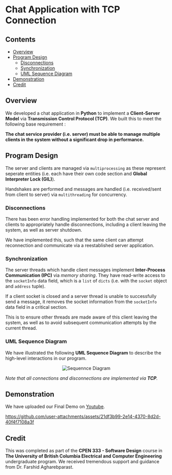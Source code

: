 # Chat Application with TCP Connection

## Contents

* [Overview](#Overview)
* [Program Design](#Program-Design)
    * [Disconnections](#Disconnections)
    * [Synchronization](#Synchronization)
    * [UML Sequence Diagram](#UML-Sequence-Diagram)
* [Demonstration](#Demonstration)
* [Credit](#Credit)


## Overview
We developed a chat application in **Python** to implement a **Client-Server Model** via **Transmission Control Protocol (TCP)**. We built this to meet the following base requirement :

<b>The chat service provider (i.e. server) must be able to manage multiple clients in the system without a significant drop in performance.</b>

## Program Design

The server and clients are managed via `multiprocessing` as these represent seperate entities (i.e. each have their own code section and **Global Interpreter Lock (GIL)**).

Handshakes are performed and messages are handled (i.e. received/sent from client to server) via `multithreading` for concurrency.

### Disconnections

There has been error handling implemented for both the chat server and clients to appropriately handle disconnections, including a client leaving the system, as well as server shutdown.

We have implemented this, such that the same client can attempt reconnection and communicate via a reestablished server application.

### Synchronization

The server threads which handle client messages implement **Inter-Process Communication (IPC)** via *memory sharing*. They have read-write access to the `socketInfo` data field, which is a `list` of `dicts` (i.e. with the `socket` object and `address` tuple).

If a client socket is closed and a server thread is unable to successfully send a message, it removes the socket information from the `socketInfo` data field in a critical section.

This is to ensure other threads are made aware of this client leaving the system, as well as to avoid subsequent communication attempts by the current thread.

### UML Sequence Diagram

We have illustrated the following **UML Sequence Diagram** to describe the high-level interactions in our program.

<p align="center">
    <img src = "Sequence_Diagram.jpg" title="Sequennce Diagram">
</p>


<i>Note that all connections and disconnections are implemented via **TCP**.</i>

## Demonstration

We have uploaded our Final Demo on <a href="https://www.youtube.com/watch?v=xPEcu-LOH6w" target="_blank">Youtube</a>.

https://github.com/user-attachments/assets/21df3b99-2e14-4370-8d2d-40f4f7108a3f

## Credit

This was completed as part of the <b>CPEN 333 - Software Design</b> course in <b>The University of British Columbia Electrical and Computer Engineering</b> undergraduate program. We received tremendous support and guidance from Dr. Farshid Agharebparast.
